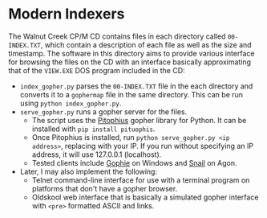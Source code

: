 # Modern Indexers

The Walnut Creek CP/M CD contains files in each directory called `00-INDEX.TXT`, which contain a description of each file as well as the size and timestamp.  The software in this directory aims to provide various interface for browsing the files on the CD with an interface basically approximating that of the `VIEW.EXE` DOS program included in the CD:

- `index_gopher.py` parses the `00-INDEX.TXT` file in the each directory and converts it to a `gophermap` file in the same directory.  This can be run using `python index_gopher.py`.
- `serve_gopher.py` runs a gopher server for the files.  
  - The script uses the [Pitophius](https://github.com/dotcomboom/Pituophis) gopher library for Python. It can be installed with `pip install pituophis`.
  - Once Pitophius is installed, run `python serve_gopher.py <ip address>`, replacing <ip address> with your IP.  If you run without specifying an IP address, it will use 127.0.0.1 (localhost).
  - Tested clients include [Gophie](https://gophie.org/) on Windows and [Snail](https://github.com/nihirash/agon-snail) on Agon.
- Later, I may also implement the following:
  - Telnet command-line interface for use with a terminal program on platforms that don't have a gopher browser.
  - Oldskool web interface that is basically a simulated gopher interface with `<pre>` formatted ASCII and links.